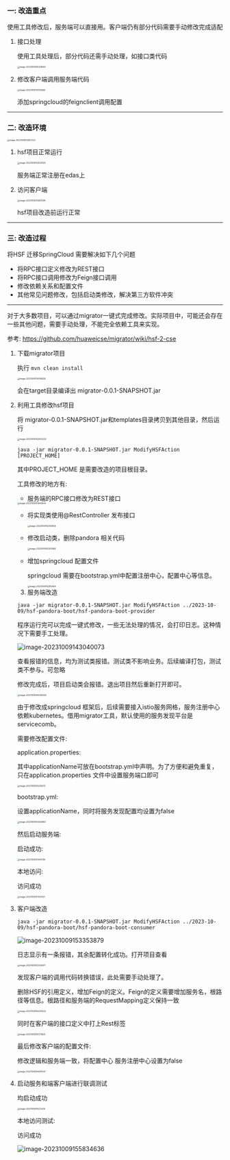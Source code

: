 ### 一: 改造重点

使用工具修改后，服务端可以直接用。客户端仍有部分代码需要手动修改完成适配

1. 接口处理

   使用工具处理后，部分代码还需手动处理，如接口类代码

   <img src="./assets/image-20231009105218583.png" alt="image-20231009105218583" style="zoom:33%;" /> 

2. 修改客户端调用服务端代码

   <img src="./assets/image-20231009110100666.png" alt="image-20231009110100666" style="zoom:33%;" /> 

   添加springcloud的feignclient调用配置 

     



---

### 二: 改造环境

<img src="./assets/image-20231009112857223.png" alt="image-20231009112857223" style="zoom:33%;" /> 

1. hsf项目正常运行

   <img src="./assets/image-20231009112637509.png" alt="image-20231009112637509" style="zoom:33%;" /> 

   服务端正常注册在edas上

     

2. 访问客户端

   <img src="./assets/image-20231009112809395.png" alt="image-20231009112809395" style="zoom:33%;" /> 

   hsf项目改造前运行正常



---

### 三: 改造过程

将HSF 迁移SpringCloud 需要解决如下几个问题

- 将RPC接口定义修改为REST接口
- 将RPC接口调用修改为Feign接口调用
- 修改依赖关系和配置文件
- 其他常见问题修改，包括启动类修改，解决第三方软件冲突

---

对于大多数项目，可以通过migrator一键式完成修改。实际项目中，可能还会存在一些其他问题，需要手动处理，不能完全依赖工具来实现。

参考: https://github.com/huaweicse/migrator/wiki/hsf-2-cse

1. 下载migrator项目

   执行 `mvn clean install`

   <img src="./assets/image-20231009114749928.png" alt="image-20231009114749928" style="zoom:33%;" /> 

   会在target目录编译出 migrator-0.0.1-SNAPSHOT.jar

   

2. 利用工具修改hsf项目

   将 migrator-0.0.1-SNAPSHOT.jar和templates目录拷贝到其他目录，然后运行

   <img src="./assets/image-20231009142653229.png" alt="image-20231009142653229" style="zoom:33%;" /> 

   `java -jar migrator-0.0.1-SNAPSHOT.jar ModifyHSFAction [PROJECT_HOME] `

   其中PROJECT_HOME 是需要改造的项目根目录。

   工具修改的地方有:

   -  服务端的RPC接口修改为REST接口

     <img src="./assets/image-20231009151843844.png" alt="image-20231009151843844" style="zoom:33%;" /> 

   - 将实现类使用@RestController 发布接口

     <img src="./assets/image-20231009152100658.png" alt="image-20231009152100658" style="zoom:33%;" /> 

   - 修改启动类，删除pandora 相关代码

     <img src="./assets/image-20231009152501086.png" alt="image-20231009152501086" style="zoom:33%;" />  

     

   - 增加springcloud 配置文件

     springcloud 需要在bootstrap.yml中配置注册中心，配置中心等信息。

     <img src="./assets/image-20231009152812644.png" alt="image-20231009152812644" style="zoom:33%;" /> 

     

     

   3. 服务端改造

   `java -jar migrator-0.0.1-SNAPSHOT.jar ModifyHSFAction ../2023-10-09/hsf-pandora-boot/hsf-pandora-boot-provider`

   程序运行完可以完成一键式修改，一些无法处理的情况，会打印日志。这种情况下需要手工处理。

   ![image-20231009143040073](./assets/image-20231009143040073.png)

   查看报错的信息，均为测试类报错。测试类不影响业务。后续编译打包，测试类不参与。可忽略

   修改完成后，项目启动类会报错。退出项目然后重新打开即可。

   <img src="./assets/image-20231009144308309.png" alt="image-20231009144308309" style="zoom:33%;" />  

   由于修改成springcloud 框架后，后续需要接入istio服务网格，服务注册中心依赖kubernetes。借用migrator工具，默认使用的服务发现平台是servicecomb。

   需要修改配置文件:

   application.properties:

   其中applicationName可放在bootstrap.yml中声明。为了方便和避免重复，只在application.properties 文件中设置服务端口即可

   <img src="./assets/image-20231009150216076.png" alt="image-20231009150216076" style="zoom:33%;" />  

   bootstrap.yml: 

   设置applicationName，同时将服务发现配置均设置为false

   <img src="./assets/image-20231009151035860.png" alt="image-20231009151035860" style="zoom:33%;" /> 

   然后启动服务端:

   启动成功:

   <img src="./assets/image-20231009151401798.png" alt="image-20231009151401798" style="zoom:33%;" /> 

   本地访问:

   访问成功

   <img src="./assets/image-20231009151507421.png" alt="image-20231009151507421" style="zoom:33%;" /> 



4. 客户端改造

   `java -jar migrator-0.0.1-SNAPSHOT.jar ModifyHSFAction ../2023-10-09/hsf-pandora-boot/hsf-pandora-boot-consumer`

   ![image-20231009153353879](./assets/image-20231009153353879.png)

   日志显示有一条报错，其余配置转化成功。打开项目查看

    <img src="./assets/image-20231009153526971.png" alt="image-20231009153526971" style="zoom:33%;" />  

   

   发现客户端的调用代码转换错误，此处需要手动处理了。

   删除HSF的引用定义，增加Feign的定义。Feign的定义需要增加服务名，根路径等信息。根路径和服务端的RequestMapping定义保持一致

   <img src="./assets/image-20231009154255622.png" alt="image-20231009154255622" style="zoom:33%;" /> 

   

   同时在客户端的接口定义中打上Rest标签

   <img src="./assets/image-20231009155731825.png" alt="image-20231009155731825" style="zoom:33%;" />  

   

   最后修改客户端的配置文件:

   修改逻辑和服务端一致，将配置中心 服务注册中心设置为false

   <img src="./assets/image-20231009154901547.png" alt="image-20231009154901547" style="zoom:33%;" />  

   

     

5. 启动服务和端客户端进行联调测试

   均启动成功

   <img src="./assets/image-20231009155212218.png" alt="image-20231009155212218" style="zoom:33%;" /> 

   本地访问测试:

   访问成功

   ![image-20231009155834636](./assets/image-20231009155834636.png) 